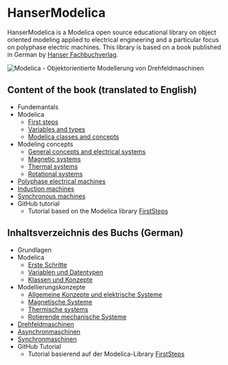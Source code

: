 # HanserModelica

HanserModelica is a Modelica open source educational library on object oriented modeling applied to electrical engineering and a particular focus on polyphase electric machines. This library is based on a book published in German by [Hanser Fachbuchverlag](https://www.hanser-fachbuch.de/buch/Modelica+Objektorientierte+Modellbildung+von+Drehfeldmaschinen/9783446455511). 

![Modelica - Objektorientierte Modellerung von Drehfeldmaschinen](https://github.com/christiankral/HanserModelica/blob/master/HanserModelica/Resources/Images/45551_Kral_165x240_3D_Soft.png?raw=true)

## Content of the book (translated to English)

- Fundemantals
- Modelica
  - [First steps](https://github.com/christiankral/HanserModelica/tree/master/HanserModelica/FirstSteps)
  - [Variables and types](https://github.com/christiankral/HanserModelica/tree/master/HanserModelica/VariablesTypes)
  - [Modelica classes and concepts](https://github.com/christiankral/HanserModelica/tree/master/HanserModelica/Classes)
- Modeling concepts
  - [General concepts and electrical systems](https://github.com/christiankral/HanserModelica/tree/master/HanserModelica/Electrical)
  - [Magnetic systems](https://github.com/christiankral/HanserModelica/tree/master/HanserModelica/Magnetic)
  - [Thermal systems](https://github.com/christiankral/HanserModelica/tree/master/HanserModelica/Thermal)
  - [Rotational systems](https://github.com/christiankral/HanserModelica/tree/master/HanserModelica/Rotational)
- [Polyphase electrical machines](https://github.com/christiankral/HanserModelica/tree/master/HanserModelica/Machines)
- [Induction machines](https://github.com/christiankral/HanserModelica/tree/master/HanserModelica/InductionMachines)
- [Synchronous machines](https://github.com/christiankral/HanserModelica/tree/master/HanserModelica/SynchronousMachines)
- GitHub tutorial
  - Tutorial based on the Modelica library [FirstSteps](https://github.com/christiankral/FirstSteps)

## Inhaltsverzeichnis des Buchs (German)

- Grundlagen
- Modelica
  - [Erste Schritte](https://github.com/christiankral/HanserModelica/tree/master/HanserModelica/FirstSteps)
  - [Variablen und Datentypen](https://github.com/christiankral/HanserModelica/tree/master/HanserModelica/VariablesTypes)
  - [Klassen und Konzepte](https://github.com/christiankral/HanserModelica/tree/master/HanserModelica/Classes)
- Modellierungskonzepte
  - [Allgemeine Konzepte und elektrische Systeme](https://github.com/christiankral/HanserModelica/tree/master/HanserModelica/Electrical)
  - [Magnetische Systeme](https://github.com/christiankral/HanserModelica/tree/master/HanserModelica/Magnetic)
  - [Thermische systems](https://github.com/christiankral/HanserModelica/tree/master/HanserModelica/Thermal)
  - [Rotierende mechanische Systeme](https://github.com/christiankral/HanserModelica/tree/master/HanserModelica/Rotational)
- [Drehfeldmaschinen](https://github.com/christiankral/HanserModelica/tree/master/HanserModelica/Machines)
- [Asynchronmaschinen](https://github.com/christiankral/HanserModelica/tree/master/HanserModelica/InductionMachines)
- [Synchronmaschinen](https://github.com/christiankral/HanserModelica/tree/master/HanserModelica/SynchronousMachines)
- GitHub Tutorial
  - Tutorial basierend auf der Modelica-Library [FirstSteps](https://github.com/christiankral/FirstSteps)
